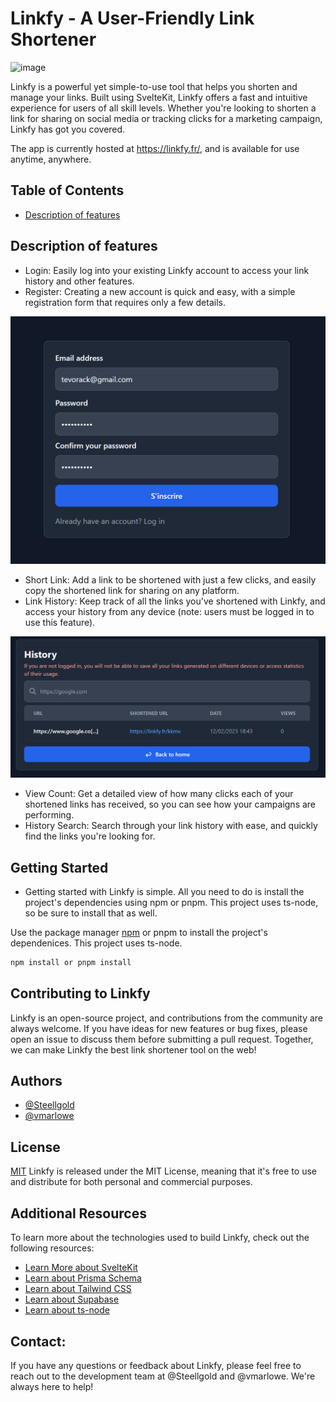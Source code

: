 
# Linkfy - A User-Friendly Link Shortener
![image](https://user-images.githubusercontent.com/51505384/217577641-b293628e-2c92-422c-a94c-e2a3978165db.png)

Linkfy is a powerful yet simple-to-use tool that helps you shorten and manage your links. Built using SvelteKit, Linkfy offers a fast and intuitive experience for users of all skill levels. Whether you're looking to shorten a link for sharing on social media or tracking clicks for a marketing campaign, Linkfy has got you covered.

The app is currently hosted at https://linkfy.fr/, and is available for use anytime, anywhere.

## Table of Contents
- [Description of features](#description-of-features)

## Description of features
* Login: Easily log into your existing Linkfy account to access your link history and other features.
* Register: Creating a new account is quick and easy, with a simple registration form that requires only a few details.

![image](https://github.com/vmarlowe/images/blob/main/register.png?raw=true)

* Short Link: Add a link to be shortened with just a few clicks, and easily copy the shortened link for sharing on any platform.
* Link History: Keep track of all the links you've shortened with Linkfy, and access your history from any device (note: users must be logged in to use this feature).

![image](https://github.com/vmarlowe/images/blob/main/history.png?raw=true)

* View Count: Get a detailed view of how many clicks each of your shortened links has received, so you can see how your campaigns are performing.
* History Search: Search through your link history with ease, and quickly find the links you're looking for.

## Getting Started

* Getting started with Linkfy is simple. All you need to do is install the project's dependencies using npm or pnpm. This project uses ts-node, so be sure to install that as well.

Use the package manager [npm](https://docs.npmjs.com/) or pnpm to install the project's dependenices. This project uses ts-node.

```bash
npm install or pnpm install
```

## Contributing to Linkfy

Linkfy is an open-source project, and contributions from the community are always welcome. If you have ideas for new features or bug fixes, please open an issue to discuss them before submitting a pull request. Together, we can make Linkfy the best link shortener tool on the web!

## **Authors**
- [@Steellgold](https://github.com/Steellgold)
- [@vmarlowe](https://github.com/vmarlowe)

## License

[MIT](https://choosealicense.com/licenses/mit/) 
Linkfy is released under the MIT License, meaning that it's free to use and distribute for both personal and commercial purposes.

## Additional Resources
To learn more about the technologies used to build Linkfy, check out the following resources:
* [Learn More about SvelteKit](https://kit.svelte.dev)
* [Learn about Prisma Schema](https://www.prisma.io/docs/concepts/components/prisma-schema)
* [Learn about Tailwind CSS](https://tailwindcss.com/)
* [Learn about Supabase](https://supabase.com/)
* [Learn about ts-node](https://www.npmjs.com/package/ts-node)

## Contact:
If you have any questions or feedback about Linkfy, please feel free to reach out to the development team at @Steellgold and @vmarlowe. We're always here to help!

